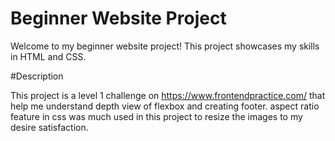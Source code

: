 # Beginner Website Project

Welcome to my beginner website project! This project showcases my skills in HTML and CSS.

#Description

This project is a level 1 challenge on https://www.frontendpractice.com/ that help me understand depth view of flexbox and creating footer.
aspect ratio feature in css was much used in this project to resize the images to my desire satisfaction.
